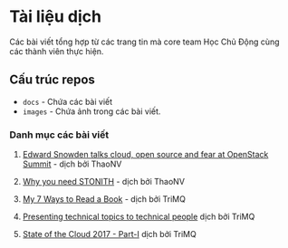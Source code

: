 # Tài liệu dịch
Các bài viết tổng hợp từ các trang tin mà core team Học Chủ Động cùng các thành viên thực hiện.

## Cấu trúc repos
- `docs` - Chứa các bài viết
- `images` - Chứa ảnh trong các bài viết.

### Danh mục các bài viết

1. [Edward Snowden talks cloud, open source and fear at OpenStack Summit](./docs/1.Edward-snowden-interview-openstack-summit.md) - dịch bởi ThaoNV

2. [Why you need STONITH](./docs/2.Why-you-need-STONITH.md) - dịch bởi ThaoNV

3. [My 7 Ways to Read a Book](./docs/My-7-Ways-To-Read-A-Book.md) - dịch bởi TriMQ

4. [Presenting technical topics to technical people](./docs/4.Presenting-technical-topics-to-technical-people.md) dịch bởi TriMQ

5. [State of the Cloud 2017 - Part-I](./docs/5.State-cloud-2017-part-i.md) dịch bởi TriMQ
